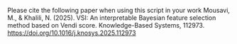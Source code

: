 Please cite the following paper when using this script in your work
Mousavi, M., & Khalili, N. (2025). VSI: An interpretable Bayesian feature selection method based on Vendi score. Knowledge-Based Systems, 112973. https://doi.org/10.1016/j.knosys.2025.112973
